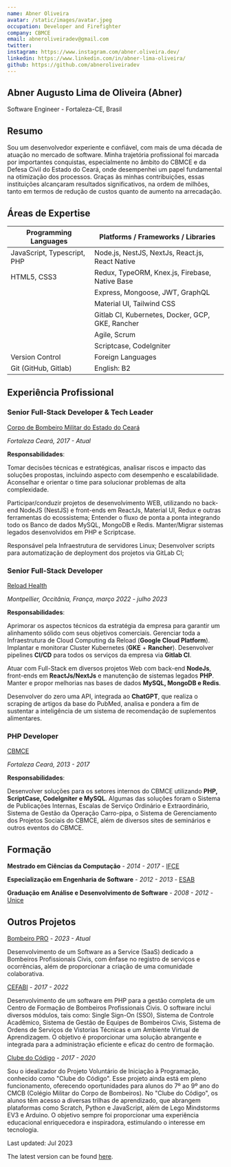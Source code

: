 ```yaml
---
name: Abner Oliveira
avatar: /static/images/avatar.jpeg
occupation: Developer and Firefighter
company: CBMCE
email: abneroliveiradev@gmail.com
twitter:
instagram: https://www.instagram.com/abner.oliveira.dev/
linkedin: https://www.linkedin.com/in/abner-lima-oliveira/
github: https://github.com/abneroliveiradev
---
```


## Abner Augusto Lima de Oliveira (Abner)

Software Engineer - Fortaleza-CE, Brasil

## Resumo

Sou um desenvolvedor experiente e confiável, com mais de uma década de atuação no mercado de software. Minha trajetória profissional foi marcada por importantes conquistas, especialmente no âmbito do CBMCE e da Defesa Civil do Estado do Ceará, onde desempenhei um papel fundamental na otimização dos processos. Graças às minhas contribuições, essas instituições alcançaram resultados significativos, na ordem de milhões, tanto em termos de redução de custos quanto de aumento na arrecadação.

## Áreas de Expertise

| Programming Languages                                  | Platforms / Frameworks / Libraries                       |
| ------------------------------------------------------ | -------------------------------------------------------- |
| JavaScript, Typescript, PHP                            | Node.js, NestJS, NextJs, React.js, React Native          |
| HTML5, CSS3                                            | Redux, TypeORM, Knex.js, Firebase, Native Base           |
|                                                        | Express, Mongoose, JWT, GraphQL                          |
|                                                        | Material UI, Tailwind CSS                                |
|                                                        | Gitlab CI, Kubernetes, Docker, GCP, GKE, Rancher         |
|                                                        | Agile, Scrum                                             |
|                                                        | Scriptcase, CodeIgniter                                  |
| <span className="font-semibold">Version Control</span> | <span className="font-semibold">Foreign Languages</span> |
| Git (GitHub, Gitlab)                                   | English: B2                                              |

## Experiência Profissional

### Senior Full-Stack Developer & Tech Leader

[Corpo de Bombeiro Militar do Estado do Ceará](https://www.bombeiros.ce.gov.br/sistemas-internos/)

_Fortaleza Ceará, 2017 - Atual_

**Responsabilidades**:

Tomar decisões técnicas e estratégicas, analisar riscos e impacto das soluções propostas, incluindo aspecto com desempenho e escalabilidade. Aconselhar e orientar o time para solucionar problemas de alta complexidade.

Participar/conduzir projetos de desenvolvimento WEB, utilizando no back-end NodeJS (NestJS) e front-ends em ReactJs, Material UI, Redux e outras ferramentas do ecossistema; Entender o fluxo de ponta a ponta integrando todo os Banco de dados MySQL, MongoDB e Redis. Manter/Migrar sistemas legados desenvolvidos em PHP e Scriptcase.

Responsável pela Infraestrutura de servidores Linux; Desenvolver scripts para automatização de deployment dos projetos via GitLab CI;

### Senior Full-Stack Developer

[Reload Health](https://reload.co/)

_Montpellier, Occitânia, França, março 2022 - julho 2023_

**Responsabilidades**:

Aprimorar os aspectos técnicos da estratégia da empresa para garantir um alinhamento sólido com seus objetivos comerciais. Gerenciar toda a Infraestrutura de Cloud Computing da Reload (**Google Cloud Platform**). Implantar e monitorar Cluster Kubernetes (**GKE** + **Rancher**). Desenvolver pipelines **CI/CD** para todos os serviços da empresa via **Gitlab CI**.

Atuar com Full-Stack em diversos projetos Web com back-end **NodeJs**, front-ends em **ReactJs/NextJs** e manutenção de sistemas legados **PHP**. Manter e propor melhorias nas bases de dados **MySQL, MongoDB e Redis**.

Desenvolver do zero uma API, integrada ao **ChatGPT**, que realiza o scraping de artigos da base do PubMed, analisa e pondera a fim de sustentar a inteligência de um sistema de recomendação de suplementos alimentares.

### PHP Developer

[CBMCE](https://www.bombeiros.ce.gov.br/sistemas-internos/)

_Fortaleza Ceará, 2013 - 2017_

**Responsabilidades**:

Desenvolver soluções para os setores internos do CBMCE utilizando **PHP, ScriptCase, CodeIgniter e MySQL**. Algumas das soluções foram o Sistema de Publicações Internas, Escalas de Serviço Ordinário e Extraordinário, Sistema de Gestão da Operação Carro-pipa, o Sistema de Gerenciamento dos Projetos Sociais do CBMCE, além de diversos sites de seminários e outros eventos do CBMCE.

## Formação

**Mestrado em Ciências da Computação** - _2014 - 2017_ - [IFCE](https://ifce.edu.br/)

**Especialização em Engenharia de Software** - _2012 - 2013_ - [ESAB](https://esab.edu.br)

**Graduação em Análise e Desenvolvimento de Software** - _2008 - 2012_ - [Unice](https://unice.br/site/)

## Outros Projetos

[Bombeiro PRO](bombeiro.pro) - _2023 - Atual_

Desenvolvimento de um Software as a Service (SaaS) dedicado a Bombeiros Profissionais Civis, com ênfase no registro de serviços e ocorrências, além de proporcionar a criação de uma comunidade colaborativa.

[CEFABI](https://cefabi.com) - _2017 - 2022_

Desenvolvimento de um software em PHP para a gestão completa de um Centro de Formação de Bombeiros Profissionais Civis. O software inclui diversos módulos, tais como: Single Sign-On (SSO), Sistema de Controle Acadêmico, Sistema de Gestão de Equipes de Bombeiros Civis, Sistema de Ordens de Serviços de Vistorias Técnicas e um Ambiente Virtual de Aprendizagem. O objetivo é proporcionar uma solução abrangente e integrada para a administração eficiente e eficaz do centro de formação.

[Clube do Código](https://www.cm.cb.ce.gov.br/) - _2017 - 2020_

Sou o idealizador do Projeto Voluntário de Iniciação à Programação, conhecido como "Clube do Código". Esse projeto ainda está em pleno funcionamento, oferecendo oportunidades para alunos do 7º ao 9º ano do CMCB (Colégio Militar do Corpo de Bombeiros). No "Clube do Código", os alunos têm acesso a diversas trilhas de aprendizado, que abrangem plataformas como Scratch, Python e JavaScript, além de Lego Mindstorms EV3 e Arduino. O objetivo sempre foi proporcionar uma experiência educacional enriquecedora e inspiradora, estimulando o interesse em tecnologia.

Last updated: Jul 2023

The latest version can be found [here](https://docs.google.com/document/d/1tP_Q1GEo6O28fqN2GgqyqHLtw6eClIHR25vsRBwD8Ec/edit?usp=sharing).
